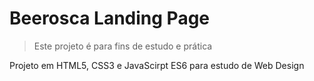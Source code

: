 # Beerosca Landing Page

> Este projeto é para fins de estudo e prática

Projeto em HTML5, CSS3 e JavaScirpt ES6 para estudo de Web Design
